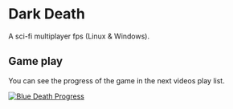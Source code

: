 # Dark Death

A sci-fi multiplayer fps (Linux & Windows).

## Game play

You can see the progress of the game in the next videos play list. 

[![Blue Death Progress](http://img.youtube.com/vi/w9zjnGgVsZk/0.jpg)](https://www.youtube.com/playlist?list=PLcUKhWwmWVPHpVO0qTNTxEtt8QSWgM-1q "Blue Death Versions")
